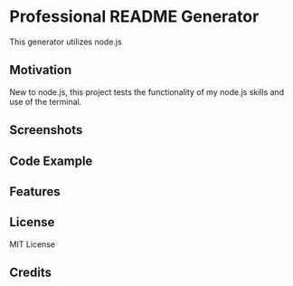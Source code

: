 # Professional README Generator

This generator utilizes node.js

## Motivation

New to node.js, this project tests the functionality of my node.js skills and use of the terminal.

## Screenshots

## Code Example

## Features

## License

MIT License

## Credits
